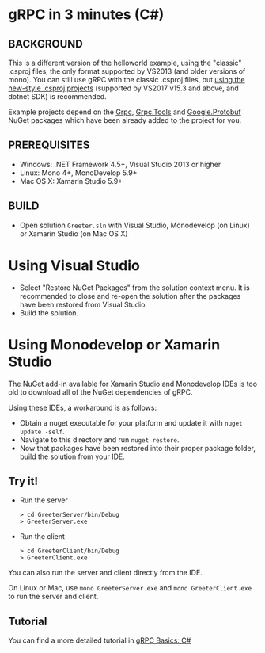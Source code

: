gRPC in 3 minutes (C#)
========================

BACKGROUND
-------------
This is a different version of the helloworld example, using the "classic" .csproj
files, the only format supported by VS2013 (and older versions of mono).
You can still use gRPC with the classic .csproj files, but [using the new-style
.csproj projects](../Helloworld/README.md) (supported by VS2017 v15.3 and above,
and dotnet SDK) is recommended.

Example projects depend on the [Grpc](https://www.nuget.org/packages/Grpc/),
[Grpc.Tools](https://www.nuget.org/packages/Grpc.Tools/)
and [Google.Protobuf](https://www.nuget.org/packages/Google.Protobuf/) NuGet packages
which have been already added to the project for you.

PREREQUISITES
-------------

- Windows: .NET Framework 4.5+, Visual Studio 2013 or higher
- Linux: Mono 4+, MonoDevelop 5.9+
- Mac OS X: Xamarin Studio 5.9+

BUILD
-------

- Open solution `Greeter.sln` with Visual Studio, Monodevelop (on Linux) or Xamarin Studio (on Mac OS X)

# Using Visual Studio

* Select "Restore NuGet Packages" from the solution context menu. It is recommended
  to close and re-open the solution after the packages have been restored from
  Visual Studio.
* Build the solution.

# Using Monodevelop or Xamarin Studio

The NuGet add-in available for Xamarin Studio and Monodevelop IDEs is too old to
download all of the NuGet dependencies of gRPC.

Using these IDEs, a workaround is as follows:
* Obtain a nuget executable for your platform and update it with
 `nuget update -self`. 
* Navigate to this directory and run `nuget restore`.
* Now that packages have been restored into their proper package folder, build the solution from your IDE.

Try it!
-------

- Run the server

  ```
  > cd GreeterServer/bin/Debug
  > GreeterServer.exe
  ```

- Run the client

  ```
  > cd GreeterClient/bin/Debug
  > GreeterClient.exe
  ```

You can also run the server and client directly from the IDE.

On Linux or Mac, use `mono GreeterServer.exe` and `mono GreeterClient.exe` to run the server and client.

Tutorial
--------

You can find a more detailed tutorial in [gRPC Basics: C#][]

[helloworld.proto]:../../protos/helloworld.proto
[gRPC Basics: C#]:https://grpc.io/docs/tutorials/basic/csharp.html

